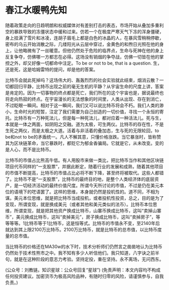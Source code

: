 # 春江水暖鸭先知

随着政策走向的日趋明朗和权威媒体对有差别打击的表态，市场开始从叠加多重利空的暴跌导致的冻僵状态中缓和过来。仿若一个在极度严寒天气下冻的浑身僵硬，身上挂满了雪片和冰凌，连胡子眉毛上都是白色的冰晶的人，在暴风雪稍稍停歇，密布的乌云开始消散之际，几缕阳光从云层中穿过，金黄色的和煦日光照在他的身上，让他略微有了一丝暖意。但他仍然处于危险的临界点，生命与死神在他的身上反复争夺，仿佛哪一方都志在必得。这场没有销烟的争夺战，仿佛一切皆在他的掌控之外，却又好像一切都命中注定。To be or not to be, that is a question. 生，还是死，这是哈姆雷特的提问，却是他的答案。

比特币会就此死掉吗？这场伟大的、轰轰烈烈的社会实验就此结束，烟消云散？一切都回归平静，比特币出现之前的毫无生机的平静？从宇宙生命的尺度上讲，答案是肯定的。因为一切事物的终点都是死亡，我们所在的这个宇宙也是，据说最终也将走向热寂的终点。在宇宙漫长的无法想象的时间里，人类从出现、存在到消亡，不过眨眼一瞬间。相对于这一瞬间，我们又可以说比特币将会不朽。我们人类的渺小，生命时光的短暂，注定了我们需要为自己创造的一切价值，寻找一个永恒的寄托。比特币有一万种死法儿，但是每一种死法儿，都对应着一种活法儿。死与生，本就是一体之两面，如阴阳之交融。道为太极，可生两仪。比特币的存在性，不是生死之两仪，而是太极之大道。活着与非活着的叠加态，生与死的无限轮回，to be和not to be的矛盾统一。凡人不解其意，只懂价格涨跌。当它暴涨时，皆称赞其为区块链革命，当它暴跌时，都贬它为郁金香骗局。它就是它，从未改变。变的是人心，而不是比特币。

比特币的市值占比熊高牛低。有人用股市来做一类比，把比特币当作和其他区块链项目代币同样的“一支股票”，并据此断定，随着行业的发展和成熟，随着其他项目的市值不断提高，比特币的市值占比必将不断下降，甚至终将被取代。这些人都错了。比特币不是“一支股票”，比特币的最终目的地，是整个人类经济体的底层资产，是一切经济活动的最终价值尺度。所谓今天所讨论的市值，不过是仍在美元本位的语境下的呓语罢了。这样的思维，本身就仍然是投机性的。道不同，不相为谋。美元本位思维，就是把比特币当成投机，或者投机性投资，总之，目的是为了变现，所谓变现，就是换成美元（或者其他和美元类似的法币）。比特币本位思维，所谓变现，就是把其他资产换成比特币，山寨币换成比特币，这叫“卖掉山寨币”，美元换成比特币，这叫“卖掉美元”，房子换成比特币，这叫“卖掉房子”，等等等等。1比特币等于1比特币，这是恒等式。比特币的市值永不变，至2140年后就达到其上限2100万比特币。2100万比特币，就是比特币的总市值，以比特币度量的总市值。

当比特币的价格还在MA30w的水下时，技术分析师们仍然言之凿凿地认为比特币仍然处于技术性熊市之中。我不知有多少人听信他们。我只知道，八字诀之前半句，就是在这种阶段的意志力考验。坚持定投，重在坚持。永不离场，无问西东。

(公众号：刘教链。知识星球：公众号回复“星球”)
(免责声明：本文内容均不构成任何投资建议。加密货币为极高风险品种，有随时归零的风险，请谨慎参与，自我负责。)
